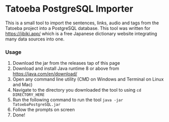 # Tatoeba PostgreSQL Importer

This is a small tool to import the sentences, links, audio and tags
from the Tatoeba project into a PostgreSQL database. This tool was
written for https://jibiki.app/ which is a free Japanese dictionary
website integrating many data sources into one.

### Usage

1. Download the jar from the releases tap of this page
2. Download and install Java runtime 8 or above from https://java.com/en/download/
3. Open any command line utility (CMD on Windows and Terminal on Linux and Mac)
4. Navigate to the directory you downloaded the tool to using `cd DIRECTORY_HERE`
5. Run the following command to run the tool `java -jar TatoebaPostgreSQL.jar`
6. Follow the prompts on screen
8. Done!